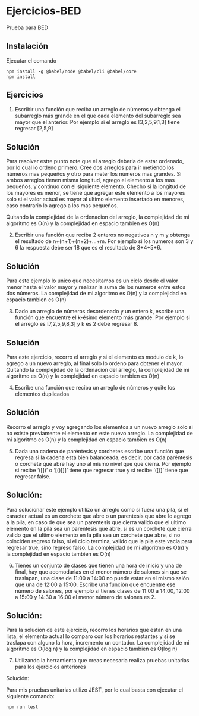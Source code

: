 # Ejercicios-BED
Prueba para BED

## Instalación
Ejecutar el comando

```
npm install -g @babel/node @babel/cli @babel/core
npm install
```

## Ejercicios

1. Escribir una función que reciba un arreglo de números y obtenga el subarreglo más
grande en el que cada elemento del subarreglo sea mayor que el anterior. Por ejemplo si
el arreglo es [3,2,5,9,1,3] tiene regresar [2,5,9]

Solución
--- 
Para resolver estre punto note que el arreglo deberia de estar ordenado, por lo cual lo ordeno primero.
Cree dos arreglos para ir metiendo los números mas pequeños y otro para meter los números mas grandes.
Si ambos arreglos tienen misma longitud, agrego el elemento a los mas pequeños, y continuo con el siguiente elemento.
Checho si la longitud de los mayores es menor, se tiene que agregar este elemento a los mayores solo si el valor actual es mayor al ultimo elemento insertado en menores, caso contrario lo agrego a los mas pequeños.

Quitando la complejidad de la ordenacion del arreglo, la complejidad de mi algoritmo es O(n) y la complejidad en espacio tambien es O(n) 


2. Escribir una función que reciba 2 enteros no negativos n y m y obtenga el resultado de
n+(n+1)+(n+2)+...+m. Por ejemplo si los numeros son 3 y 6 la respuesta debe ser 18
que es el resultado de 3+4+5+6.

Solución
--- 
Para este ejemplo lo unico que necesitamos es un ciclo desde el valor menor hasta el valor mayor y realizar la suma de los numeros entre estos dos números.
La complejidad de mi algoritmo es O(n) y la complejidad en espacio tambien es O(n)


3. Dado un arreglo de números desordenado y un entero k, escribe una función que
encuentre el k-ésimo elemento más grande. Por ejemplo si el arreglo es [7,2,5,9,8,3] y k
es 2 debe regresar 8.

Solución
---
Para este ejercicio, recorro el arreglo y si el elemento es modulo de k, lo agrego a un nuevo arreglo, al final solo lo ordeno para obtener el mayor.
Quitando la complejidad de la ordenacion del arreglo, la complejidad de mi algoritmo es O(n) y la complejidad en espacio tambien es O(n)


4. Escribe una función que reciba un arreglo de números y quite los elementos duplicados

Solución
---
Recorro el arreglo y voy agregando los elementos a un nuevo arreglo solo si no existe previamente el elemento en este nuevo arreglo.
La complejidad de mi algoritmo es O(n) y la complejidad en espacio tambien es O(n)


5. Dada una cadena de paréntesis y corchetes escribe una función que regresa si la cadena está bien balanceada, es decir, por cada paréntesis o corchete que abre hay uno al mismo nivel que que cierra. Por ejemplo si recibe ‘([])’ o ‘[()[]]’ tiene que regresar true y
si recibe ‘([)]’ tiene que regresar false.

Solución:
---
Para solucionar este ejemplo utilizo un arreglo como si fuera una pila, si el caracter actual es un corchete que abre o un parentesis que abre lo agrego a la pila, en caso de que sea un parentesis que cierra valido que el ultimo elemento en la pila sea un parentesis que abre, si es un corchete que cierra valido que el ultimo elemento en la pila sea un corchete que abre, si no coinciden regreso falso, si el ciclo termina, valido que la pila este vacia para regresar true, sino regreso falso.
La complejidad de mi algoritmo es O(n) y la complejidad en espacio tambien es O(n)

6. Tienes un conjunto de clases que tienen una hora de inicio y una de final, hay que
acomodarlas en el menor número de salones sin que se traslapan, una clase de 11:00 a
14:00 no puede estar en el mismo salón que una de 12:00 a 15:00. Escribe una función
que encuentre ese número de salones, por ejemplo si tienes clases de 11:00 a 14:00,
12:00 a 15:00 y 14:30 a 16:00 el menor número de salones es 2.

Solución:
---
Para la solucion de este ejercicio, recorro los horarios que estan en una lista, el elemento actual lo comparo con los horarios restantes y si se traslapa con alguno la hora, incremento un contador.
La complejidad de mi algoritmo es O(log n) y la complejidad en espacio tambien es O(log n)

7. Utilizando la herramienta que creas necesaria realiza pruebas unitarias para los
ejercicios anteriores

Solución:

Para mis pruebas unitarias utilizo JEST, por lo cual basta con ejecutar el siguiente comando:

`npm run test`